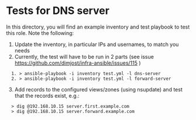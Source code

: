 # Tests for DNS server

In this directory, you will find an example inventory and test playbook to test this role. Note the following:

1. Update the inventory, in particular IPs and usernames, to match you needs
2. Currently, the test will have to be run in 2 parts (see issue https://github.com/dimjost/infra-ansible/issues/115 )

```
  1. > ansible-playbook -i inventory test.yml -l dns-server
  2. > ansible-playbook -i inventory test.yml -l forward-server
```

3. Add records to the configured views/zones (using nsupdate) and test that the records exist, e.g.:

```
  > dig @192.168.10.15 server.first.example.com
  > dig @192.168.10.15 server.forward.example.com
```
